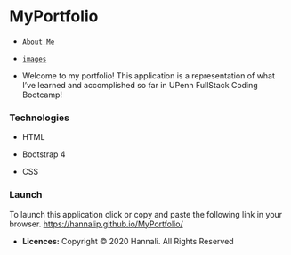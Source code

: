 # MyPortfolio
* [`About Me`](index.html)
* [`images`](asset/*.html)

* Welcome to my portfolio! This application is a representation of what I’ve learned and accomplished so far in UPenn FullStack Coding Bootcamp!

### Technologies

  * HTML

  * Bootstrap 4

  * CSS

### Launch
To launch this application click or copy and paste the following link in your browser. https://hannalip.github.io/MyPortfolio/

* **Licences:** Copyright © 2020 Hannali. All Rights Reserved
